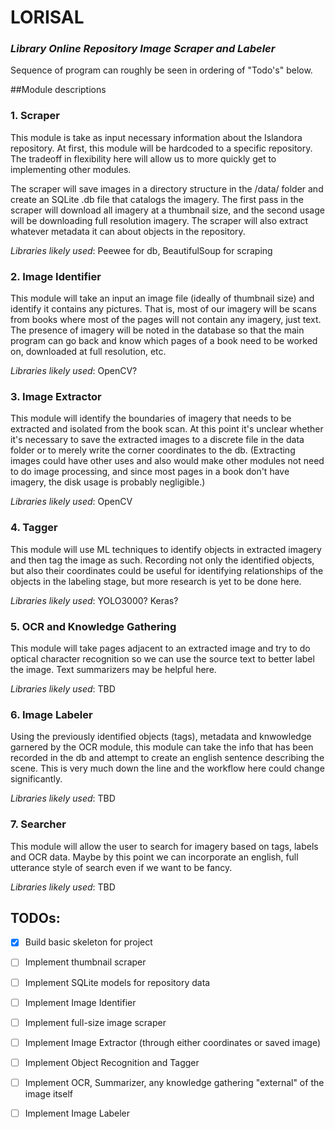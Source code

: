 # LORISAL
### _Library Online Repository Image Scraper and Labeler_

Sequence of program can roughly be seen in ordering of "Todo's" below.

##Module descriptions
### 1. Scraper

This module is take as input necessary information about the Islandora repository. At first, this module will be
hardcoded to a specific repository. The tradeoff in flexibility here will allow us to more quickly get to implementing
other modules.

The scraper will save images in a directory structure in the /data/ folder and create an SQLite .db file that catalogs
the imagery. The first pass in the scraper will download all imagery at a thumbnail size, and the second usage will be
downloading full resolution imagery. The scraper will also extract whatever metadata it can about objects in the
repository.

_Libraries likely used_: Peewee for db, BeautifulSoup for scraping 

### 2. Image Identifier

This module will take an input an image file (ideally of thumbnail size) and identify it contains any pictures. That is,
 most of our imagery will be scans from books where most of the pages will not contain any imagery, just text.
 The presence of imagery will be noted in the database so that the main program can go back and know which pages of a 
 book need to be worked on, downloaded at full resolution, etc.

_Libraries likely used_: OpenCV?
### 3. Image Extractor

This module will identify the boundaries of imagery that needs to be extracted and isolated from the book scan. At this
point it's unclear whether it's necessary to save the extracted images to a discrete file in the data folder or to merely
write the corner coordinates to the db. (Extracting images could have other uses and also would make other modules not
need to do image processing, and since most pages in a book don't have imagery, the disk usage is probably negligible.)

_Libraries likely used_: OpenCV

### 4. Tagger

This module will use ML techniques to identify objects in extracted imagery and then tag the image as such. Recording
not only the identified objects, but also their coordinates could be useful for identifying relationships of the objects
in the labeling stage, but more research is yet to be done here.

_Libraries likely used_: YOLO3000? Keras?

### 5. OCR and Knowledge Gathering

This module will take pages adjacent to an extracted image and try to do optical character recognition so we can use the
source text to better label the image. Text summarizers may be helpful here.

_Libraries likely used_: TBD

### 6. Image Labeler

Using the previously identified objects (tags), metadata and knwowledge garnered by the OCR module, this module can take
the info that has been recorded in the db and attempt to create an english sentence describing the scene. This is very
much down the line and the workflow here could change significantly.

_Libraries likely used_: TBD

### 7. Searcher

This module will allow the user to search for imagery based on tags, labels and OCR data. Maybe by this point we can
incorporate an english, full utterance style of search even if we want to be fancy.

_Libraries likely used_: TBD

## TODOs:
- [x] Build basic skeleton for project
- [ ] Implement thumbnail scraper
- [ ] Implement SQLite models for repository data
- [ ] Implement Image Identifier
- [ ] Implement full-size image scraper
- [ ] Implement Image Extractor (through either coordinates or saved image)
- [ ] Implement Object Recognition and Tagger
- [ ] Implement OCR, Summarizer, any knowledge gathering "external" of the image itself
- [ ] Implement Image Labeler

